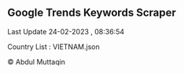 

## Google Trends Keywords Scraper 
 
Last Update 24-02-2023 , 08:36:54

Country List :
VIETNAM.json



© Abdul Muttaqin 
